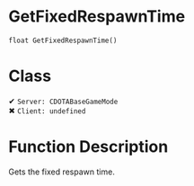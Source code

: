 # GetFixedRespawnTime
```
float GetFixedRespawnTime()
```
# Class
✔ `Server: CDOTABaseGameMode`  
✖ `Client: undefined`  

# Function Description
Gets the fixed respawn time.
